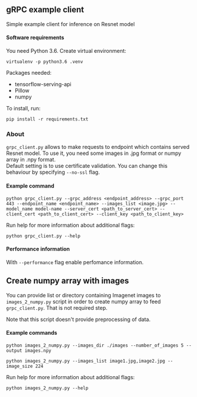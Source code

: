 ## gRPC example client

Simple example client for inference on Resnet model 

#### Software requirements
You need Python 3.6. Create virtual environment:
```
virtualenv -p python3.6 .venv
```
Packages needed:
* tensorflow-serving-api
* Pillow
* numpy

To install, run:

```
pip install -r requirements.txt
```

### About

`grpc_client.py` allows to make requests to endpoint which contains served Resnet model. To use it, 
you need some images in .jpg format or numpy array in .npy format.  
Default setting is to use certificate validation. You can change this behaviour by specifying `--no-ssl` flag.  

#### Example command
```
python grpc_client.py --grpc_address <endpoint_address> --grpc_port 443 --endpoint_name <endpoint_name> --images_list <image.jpg> --model_name model-name --server_cert <path_to_server_cert> --client_cert <path_to_client_cert> --client_key <path_to_client_key>
```

Run help for more information about additional flags:
```
python grpc_client.py --help
```

#### Performance information
With `--performance` flag enable perfomance information.

##
## Create numpy array with images
You can provide list or directory containing Imagenet images to `images_2_numpy.py` script in order 
to create numpy array to feed `grpc_client.py`. That is not required step.

Note that this script doesn't provide preprocessing of data.

#### Example commands
```
python images_2_numpy.py --images_dir ./images --number_of_images 5 --output images.npy
```
```
python images_2_numpy.py --images_list image1.jpg,image2.jpg --image_size 224
```
Run help for more information about additional flags:
```
python images_2_numpy.py --help
```
